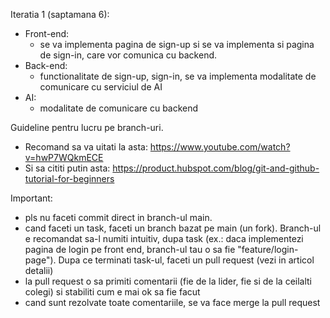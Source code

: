 Iteratia 1 (saptamana 6): 
* Front-end:
  - se va implementa pagina de sign-up si se va implementa si pagina de sign-in, care vor comunica cu backend.
* Back-end:
  - functionalitate de sign-up, sign-in, se va implementa modalitate de comunicare cu serviciul de AI
* AI:
  - modalitate de comunicare cu backend

Guideline pentru lucru pe branch-uri.

- Recomand sa va uitati la asta: https://www.youtube.com/watch?v=hwP7WQkmECE
- Si sa cititi putin asta: https://product.hubspot.com/blog/git-and-github-tutorial-for-beginners

Important:
  - pls nu faceti commit direct in branch-ul main.
  - cand faceti un task, faceti un branch bazat pe main (un fork). Branch-ul e recomandat sa-l numiti intuitiv, dupa task (ex.: daca implementezi pagina de login pe front end, branch-ul tau o sa fie "feature/login-page"). Dupa ce terminati task-ul, faceti un pull request (vezi in articol detalii)
  - la pull request o sa primiti comentarii (fie de la lider, fie si de la ceilalti colegi) si stabiliti cum e mai ok sa fie facut
  - cand sunt rezolvate toate comentariile, se va face merge la pull request
